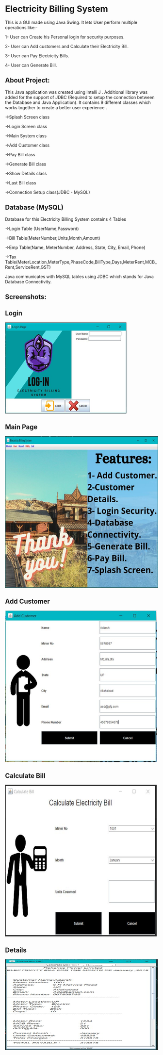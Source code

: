 # Electricity Billing System

This is a GUI made using Java Swing.
It lets User perform multiple operations like:-

1- User can Create his Personal login for security purposes.

2- User can Add customers and Calculate their Electricity Bill.

3- User can Pay Electricity Bills.

4- User can Generate Bill.

## About Project:

This Java application was created using Intelli J .
Additional library was added for the support of JDBC (Required to setup the connection between the Database and Java Application).
It contains 9 different classes which works together to create a better user experience .

->Splash Screen class

->Login Screen class

->Main System class

->Add Customer class

->Pay Bill class

->Generate Bill class

->Show Details class

->Last Bill class

->Connection Setup class(JDBC - MySQL)

## Database (MySQL)

Database for this Electricity Billing System contains 4 Tables

->Login Table (UserName,Password)

->Bill Table(MeterNumber,Units,Month,Amount)

->Emp Table(Name, MeterNumber, Address, State, City, Email, Phone)

->Tax Table(MeterLocation,MeterType,PhaseCode,BillType,Days,MeterRent,MCB_Rent,ServiceRent,GST)

Java communicates with MySQL tables using JDBC which stands for Java Database Connectivity.

## Screenshots:

## Login

<img src="https://github.com/sarojmishraa/Electricity_Billing_System-master/blob/main/ScreenShots/Login.JPG" width="400" height="300">

## Main Page

<img src="https://github.com/sarojmishraa/Electricity_Billing_System-master/blob/main/ScreenShots/Main.JPG" width="600" height="500">

## Add Customer

<img src="https://github.com/sarojmishraa/Electricity_Billing_System-master/blob/main/ScreenShots/AddC.JPG" width="500" height="500">

## Calculate Bill

<img src="https://github.com/sarojmishraa/Electricity_Billing_System-master/blob/main/ScreenShots/CalculateBill.JPG" width="500" height="500">

## Details

<img src="https://github.com/sarojmishraa/Electricity_Billing_System-master/blob/main/ScreenShots/GenerateBill.JPG" width="800" height="300">


